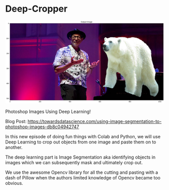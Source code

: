# Deep-Cropper

![preview](https://github.com/btahir/Deep-Cropper/blob/master/pic.png)

Photoshop Images Using Deep Learning!

Blog Post: https://towardsdatascience.com/using-image-segmentation-to-photoshop-images-db8c04942747

In this new episode of doing fun things with Colab and Python, we will use Deep Learning to crop out objects from one image and paste them on to another.

The deep learning part is Image Segmentation aka identifying objects in images which we can subsequently mask and ultimately crop out.

We use the awesome Opencv library for all the cutting and pasting with a dash of Pillow when the authors limited knowledge of Opencv became too obvious.
